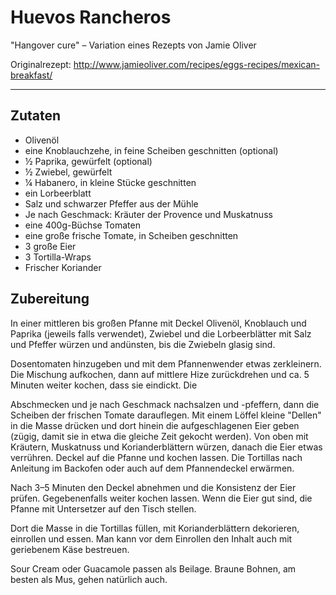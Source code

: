 # Huevos Rancheros

"Hangover cure" – Variation eines Rezepts von Jamie Oliver

Originalrezept:
<http://www.jamieoliver.com/recipes/eggs-recipes/mexican-breakfast/>

----

## Zutaten

* Olivenöl
* eine Knoblauchzehe, in feine Scheiben geschnitten (optional)
* ½ Paprika, gewürfelt (optional)
* ½ Zwiebel, gewürfelt
* ¼ Habanero, in kleine Stücke geschnitten
* ein Lorbeerblatt
* Salz und schwarzer Pfeffer aus der Mühle
* Je nach Geschmack: Kräuter der Provence und Muskatnuss
* eine 400g-Büchse Tomaten
* eine große frische Tomate, in Scheiben geschnitten
* 3 große Eier
* 3 Tortilla-Wraps
* Frischer Koriander

## Zubereitung

In einer mittleren bis großen Pfanne mit Deckel Olivenöl, Knoblauch und
Paprika (jeweils falls verwendet), Zwiebel und die Lorbeerblätter mit
Salz und Pfeffer würzen und andünsten, bis die Zwiebeln glasig sind.

Dosentomaten hinzugeben und mit dem Pfannenwender etwas zerkleinern.
Die Mischung aufkochen, dann auf mittlere Hize zurückdrehen und ca.
5 Minuten weiter kochen, dass sie eindickt. Die 

Abschmecken und je nach Geschmack nachsalzen und -pfeffern, dann die
Scheiben der frischen Tomate darauflegen. Mit einem Löffel kleine
"Dellen" in die Masse drücken und dort hinein die aufgeschlagenen
Eier geben (zügig, damit sie in etwa die gleiche Zeit gekocht werden).
Von oben mit Kräutern, Muskatnuss und Korianderblättern würzen,
danach die Eier etwas verrühren. Deckel auf die Pfanne und kochen lassen.
Die Tortillas nach Anleitung im Backofen oder auch auf dem Pfannendeckel
erwärmen.

Nach 3–5 Minuten den Deckel abnehmen und die Konsistenz der Eier prüfen.
Gegebenenfalls weiter kochen lassen.
Wenn die Eier gut sind, die Pfanne mit Untersetzer auf den Tisch stellen.

Dort die Masse in die Tortillas füllen, mit Korianderblättern dekorieren,
einrollen und essen. Man kann vor dem Einrollen den Inhalt auch mit
geriebenem Käse bestreuen.

Sour Cream oder Guacamole passen als Beilage.
Braune Bohnen, am besten als Mus, gehen natürlich auch.
